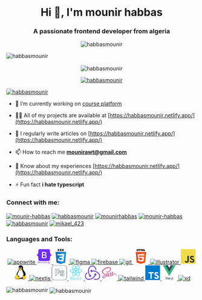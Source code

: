 <h1 align="center">Hi 👋, I'm mounir habbas</h1>
<h3 align="center">A passionate frontend developer from algeria</h3>

<p align="center"> <img  src="https://profile-counter.glitch.me/HabbasMounir/count.svg" alt="habbasmounir" /></p>


<p align="left"> <img src="https://komarev.com/ghpvc/?username=habbasmounir&label=Profile%20views&color=0e75b6&style=flat" alt="habbasmounir" /> </p>

<p align="center"><img align="center" src="https://github-readme-streak-stats.herokuapp.com/?user=habbasmounir&" alt="habbasmounir" /></p>
<p align="center"> <a href="https://github.com/ryo-ma/github-profile-trophy"><img src="https://github-profile-trophy.vercel.app/?username=habbasmounir" alt="habbasmounir" /></a> </p>
<p align="left"> <a href="https://twitter.com/habbasmounir" target="blank"><img src="https://img.shields.io/twitter/follow/habbasmounir?logo=twitter&style=for-the-badge" alt="habbasmounir" /></a> </p>

- 🔭 I’m currently working on [course platform](https://marketingscs.netlify.app/Conti)

- 👨‍💻 All of my projects are available at [https://habbasmounir.netlify.app/](https://habbasmounir.netlify.app/)

- 📝 I regularly write articles on [https://habbasmounir.netlify.app/](https://habbasmounir.netlify.app/)

- 📫 How to reach me **mounirawt@gmail.com**

- 📄 Know about my experiences [https://habbasmounir.netlify.app/](https://habbasmounir.netlify.app/)

- ⚡ Fun fact **i hate typescript**

<h3 align="left">Connect with me:</h3>
<p align="left">
<a href="https://codepen.io/mounir-habbas" target="blank"><img align="center" src="https://raw.githubusercontent.com/rahuldkjain/github-profile-readme-generator/master/src/images/icons/Social/codepen.svg" alt="mounir-habbas" height="30" width="40" /></a>
<a href="https://twitter.com/habbasmounir" target="blank"><img align="center" src="https://raw.githubusercontent.com/rahuldkjain/github-profile-readme-generator/master/src/images/icons/Social/twitter.svg" alt="habbasmounir" height="30" width="40" /></a>
<a href="https://linkedin.com/in/mounirhabbas" target="blank"><img align="center" src="https://raw.githubusercontent.com/rahuldkjain/github-profile-readme-generator/master/src/images/icons/Social/linked-in-alt.svg" alt="mounirhabbas" height="30" width="40" /></a>
<a href="https://stackoverflow.com/users/mounir-habbas" target="blank"><img align="center" src="https://raw.githubusercontent.com/rahuldkjain/github-profile-readme-generator/master/src/images/icons/Social/stack-overflow.svg" alt="mounir-habbas" height="30" width="40" /></a>
<a href="https://fb.com/habbasmounir" target="blank"><img align="center" src="https://raw.githubusercontent.com/rahuldkjain/github-profile-readme-generator/master/src/images/icons/Social/facebook.svg" alt="habbasmounir" height="30" width="40" /></a>
<a href="https://instagram.com/mikael_423" target="blank"><img align="center" src="https://raw.githubusercontent.com/rahuldkjain/github-profile-readme-generator/master/src/images/icons/Social/instagram.svg" alt="mikael_423" height="30" width="40" /></a>
</p>

<h3 align="left">Languages and Tools:</h3>
<p align="center"> <a href="https://appwrite.io" target="_blank" rel="noreferrer"> <img src="https://www.vectorlogo.zone/logos/appwriteio/appwriteio-icon.svg" alt="appwrite" width="40" height="40"/> </a> <a href="https://getbootstrap.com" target="_blank" rel="noreferrer"> <img src="https://raw.githubusercontent.com/devicons/devicon/master/icons/bootstrap/bootstrap-plain-wordmark.svg" alt="bootstrap" width="40" height="40"/> </a> <a href="https://www.w3schools.com/css/" target="_blank" rel="noreferrer"> <img src="https://raw.githubusercontent.com/devicons/devicon/master/icons/css3/css3-original-wordmark.svg" alt="css3" width="40" height="40"/> </a> <a href="https://www.figma.com/" target="_blank" rel="noreferrer"> <img src="https://www.vectorlogo.zone/logos/figma/figma-icon.svg" alt="figma" width="40" height="40"/> </a> <a href="https://firebase.google.com/" target="_blank" rel="noreferrer"> <img src="https://www.vectorlogo.zone/logos/firebase/firebase-icon.svg" alt="firebase" width="40" height="40"/> </a> <a href="https://git-scm.com/" target="_blank" rel="noreferrer"> <img src="https://www.vectorlogo.zone/logos/git-scm/git-scm-icon.svg" alt="git" width="40" height="40"/> </a> <a href="https://www.w3.org/html/" target="_blank" rel="noreferrer"> <img src="https://raw.githubusercontent.com/devicons/devicon/master/icons/html5/html5-original-wordmark.svg" alt="html5" width="40" height="40"/> </a> <a href="https://www.adobe.com/in/products/illustrator.html" target="_blank" rel="noreferrer"> <img src="https://www.vectorlogo.zone/logos/adobe_illustrator/adobe_illustrator-icon.svg" alt="illustrator" width="40" height="40"/> </a> <a href="https://developer.mozilla.org/en-US/docs/Web/JavaScript" target="_blank" rel="noreferrer"> <img src="https://raw.githubusercontent.com/devicons/devicon/master/icons/javascript/javascript-original.svg" alt="javascript" width="40" height="40"/> </a> <a href="https://www.linux.org/" target="_blank" rel="noreferrer"> <img src="https://raw.githubusercontent.com/devicons/devicon/master/icons/linux/linux-original.svg" alt="linux" width="40" height="40"/> </a> <a href="https://nextjs.org/" target="_blank" rel="noreferrer"> <img src="https://cdn.worldvectorlogo.com/logos/nextjs-2.svg" alt="nextjs" width="40" height="40"/> </a> <a href="https://www.photoshop.com/en" target="_blank" rel="noreferrer"> <img src="https://raw.githubusercontent.com/devicons/devicon/master/icons/photoshop/photoshop-line.svg" alt="photoshop" width="40" height="40"/> </a> <a href="https://reactjs.org/" target="_blank" rel="noreferrer"> <img src="https://raw.githubusercontent.com/devicons/devicon/master/icons/react/react-original-wordmark.svg" alt="react" width="40" height="40"/> </a> <a href="https://redux.js.org" target="_blank" rel="noreferrer"> <img src="https://raw.githubusercontent.com/devicons/devicon/master/icons/redux/redux-original.svg" alt="redux" width="40" height="40"/> </a> <a href="https://sass-lang.com" target="_blank" rel="noreferrer"> <img src="https://raw.githubusercontent.com/devicons/devicon/master/icons/sass/sass-original.svg" alt="sass" width="40" height="40"/> </a> <a href="https://tailwindcss.com/" target="_blank" rel="noreferrer"> <img src="https://www.vectorlogo.zone/logos/tailwindcss/tailwindcss-icon.svg" alt="tailwind" width="40" height="40"/> </a> <a href="https://www.typescriptlang.org/" target="_blank" rel="noreferrer"> <img src="https://raw.githubusercontent.com/devicons/devicon/master/icons/typescript/typescript-original.svg" alt="typescript" width="40" height="40"/> </a> <a href="https://vuejs.org/" target="_blank" rel="noreferrer"> <img src="https://raw.githubusercontent.com/devicons/devicon/master/icons/vuejs/vuejs-original-wordmark.svg" alt="vuejs" width="40" height="40"/> </a> <a href="https://www.adobe.com/products/xd.html" target="_blank" rel="noreferrer"> <img src="https://cdn.worldvectorlogo.com/logos/adobe-xd.svg" alt="xd" width="40" height="40"/> </a> </p>

<p><img align="left" src="https://github-readme-stats.vercel.app/api/top-langs?username=habbasmounir&show_icons=true&locale=en&layout=compact" alt="habbasmounir" /></p>

<p>&nbsp;<img align="center" src="https://github-readme-stats.vercel.app/api?username=habbasmounir&show_icons=true&locale=en" alt="habbasmounir" /></p>


